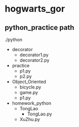 # hogwarts_gor
## python_practice path
./python
- decorator
  - decorator1.py
  - decorator2.py
- practice
  - p1.py
  - p2.py
- Object_Oriented
  - bicycle.py
  - game.py
  - p1.py
- homework_python
  - TongLao
    - TongLao.py
  - XuZhu.py